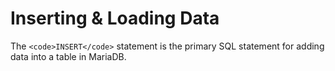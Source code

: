 
# Inserting & Loading Data

The `<code>INSERT</code>` statement is the primary SQL statement for adding data into a table in MariaDB.


